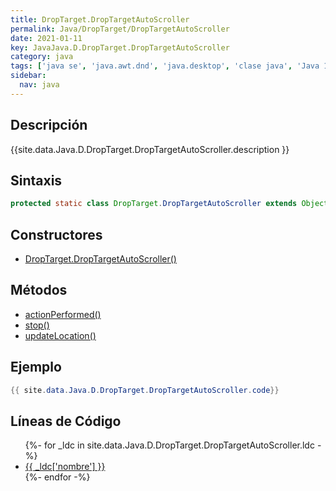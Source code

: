 ```yaml
---
title: DropTarget.DropTargetAutoScroller
permalink: Java/DropTarget/DropTargetAutoScroller
date: 2021-01-11
key: JavaJava.D.DropTarget.DropTargetAutoScroller
category: java
tags: ['java se', 'java.awt.dnd', 'java.desktop', 'clase java', 'Java 1.0']
sidebar: 
  nav: java
---
```


## Descripción
{{site.data.Java.D.DropTarget.DropTargetAutoScroller.description }}

## Sintaxis
~~~java
protected static class DropTarget.DropTargetAutoScroller extends Object implements ActionListener
~~~

## Constructores
* [DropTarget.DropTargetAutoScroller()](/Java/DropTarget/DropTargetAutoScroller/DropTarget/DropTargetAutoScroller/)

## Métodos
* [actionPerformed()](/Java/DropTarget/DropTargetAutoScroller/actionPerformed)
* [stop()](/Java/DropTarget/DropTargetAutoScroller/stop)
* [updateLocation()](/Java/DropTarget/DropTargetAutoScroller/updateLocation)

## Ejemplo
~~~java
{{ site.data.Java.D.DropTarget.DropTargetAutoScroller.code}}
~~~

## Líneas de Código
<ul>
{%- for _ldc in site.data.Java.D.DropTarget.DropTargetAutoScroller.ldc -%}
   <li>
       <a href="{{_ldc['url'] }}">{{ _ldc['nombre'] }}</a>
   </li>
{%- endfor -%}
</ul>
